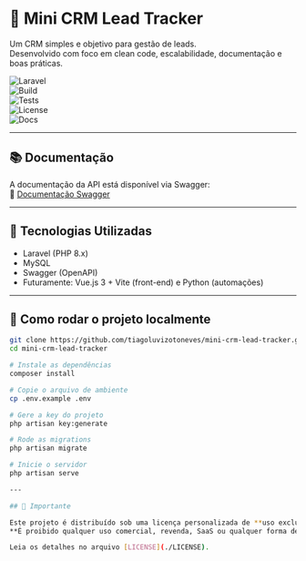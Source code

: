 # 🚀 Mini CRM Lead Tracker

Um CRM simples e objetivo para gestão de leads.  
Desenvolvido com foco em clean code, escalabilidade, documentação e boas práticas.

![Laravel](https://img.shields.io/badge/framework-laravel-red)  
![Build](https://img.shields.io/badge/build-passing-brightgreen)  
![Tests](https://img.shields.io/badge/tests-passing-brightgreen)  
![License](https://img.shields.io/badge/license-MIT-blue)  
![Docs](https://img.shields.io/badge/docs-Swagger-brightgreen)

---

## 📚 Documentação

A documentação da API está disponível via Swagger:  
🔗 [Documentação Swagger](./docs/swagger.yaml)

---

## 🔧 Tecnologias Utilizadas
- Laravel (PHP 8.x)
- MySQL
- Swagger (OpenAPI)
- Futuramente: Vue.js 3 + Vite (front-end) e Python (automações)

---

## 🚀 Como rodar o projeto localmente

```bash
git clone https://github.com/tiagoluvizotoneves/mini-crm-lead-tracker.git
cd mini-crm-lead-tracker

# Instale as dependências
composer install

# Copie o arquivo de ambiente
cp .env.example .env

# Gere a key do projeto
php artisan key:generate

# Rode as migrations
php artisan migrate

# Inicie o servidor
php artisan serve

---

## 🚫 Importante

Este projeto é distribuído sob uma licença personalizada de **uso exclusivamente educacional e pessoal**.  
**É proibido qualquer uso comercial, revenda, SaaS ou qualquer forma de monetização.**  

Leia os detalhes no arquivo [LICENSE](./LICENSE).
